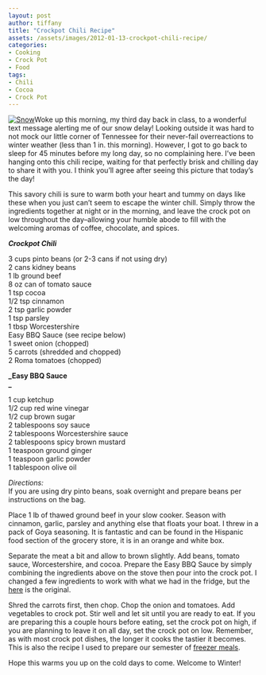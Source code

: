 ```yaml
---
layout: post
author: tiffany
title: "Crockpot Chili Recipe"
assets: /assets/images/2012-01-13-crockpot-chili-recipe/
categories: 
- Cooking
- Crock Pot
- Food
tags: 
- Chili
- Cocoa
- Crock Pot
---
```


[![](jekyll_uploads/2012/01/2011-Snow-2-325x199.jpg "Snow")](http://www.sweetpeonies.com/2012/01/crockpot-chili-recipe/2011-snow-2/)Woke up this morning, my third day back in class, to a wonderful text message alerting me of our snow delay! Looking outside it was hard to not mock our little corner of Tennessee for their never-fail overreactions to winter weather (less than 1 in. this morning). However, I got to go back to sleep for 45 minutes before my long day, so no complaining here. I’ve been hanging onto this chili recipe, waiting for that perfectly brisk and chilling day to share it with you. I think you’ll agree after seeing this picture that today’s the day!

This savory chili is sure to warm both your heart and tummy on days like these when you just can’t seem to escape the winter chill. Simply throw the ingredients together at night or in the morning, and leave the crock pot on low throughout the day–allowing your humble abode to fill with the welcoming aromas of coffee, chocolate, and spices.

**_Crockpot Chili_**

3 cups pinto beans (or 2-3 cans if not using dry)  
2 cans kidney beans  
1 lb ground beef  
8 oz can of tomato sauce  
1 tsp cocoa  
1/2 tsp cinnamon  
2 tsp garlic powder  
1 tsp parsley  
1 tbsp Worcestershire  
Easy BBQ Sauce (see recipe below)  
1 sweet onion (chopped)  
5 carrots (shredded and chopped)  
2 Roma tomatoes (chopped)

**_Easy BBQ Sauce  
_**

1 cup ketchup  
1/2 cup red wine vinegar  
1/2 cup brown sugar  
2 tablespoons soy sauce  
2 tablespoons Worcestershire sauce  
2 tablespoons spicy brown mustard  
1 teaspoon ground ginger  
1 teaspoon garlic powder  
1 tablespoon olive oil

_Directions:_  
If you are using dry pinto beans, soak overnight and prepare beans per instructions on the bag.

Place 1 lb of thawed ground beef in your slow cooker. Season with cinnamon, garlic, parsley and anything else that floats your boat. I threw in a pack of Goya seasoning. It is fantastic and can be found in the Hispanic food section of the grocery store, it is in an orange and white box.

Separate the meat a bit and allow to brown slightly. Add beans, tomato sauce, Worcestershire, and cocoa. Prepare the Easy BBQ Sauce by simply combining the ingredients above on the stove then pour into the crock pot. I changed a few ingredients to work with what we had in the fridge, but the [here](http://www.recipetips.com/recipe-cards/t--2516/easy-barbecue-sauce.asp) is the original.

Shred the carrots first, then chop. Chop the onion and tomatoes. Add vegetables to crock pot. Stir well and let sit until you are ready to eat. If you are preparing this a couple hours before eating, set the crock pot on high, if you are planning to leave it on all day, set the crock pot on low. Remember, as with most crock pot dishes, the longer it cooks the tastier it becomes. This is also the recipe I used to prepare our semester of [freezer meals](http://www.sweetpeonies.com/2012/01/how-to-prepare-freezer-meals/).

Hope this warms you up on the cold days to come. Welcome to Winter!